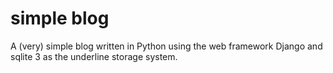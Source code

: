 simple blog
==========

A (very) simple blog written in Python using the web framework Django and sqlite 3 as the underline storage system.
